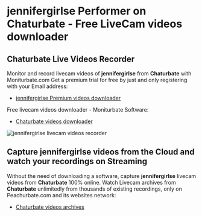 # jennifergirlse Performer on Chaturbate - Free LiveCam videos downloader

## Chaturbate Live Videos Recorder

Monitor and record livecam videos of **jennifergirlse** from **Chaturbate** with Moniturbate.com
Get a premium trial for free by just and only registering with your Email address:
* [jennifergirlse Premium videos downloader](https://moniturbate.com/request-demo-licence-key.html)

Free livecam videos downloader - Moniturbate Software:
* [Chaturbate videos downloader](https://moniturbate.com/moniturbate-download-software.html)

![jennifergirlse livecam videos recorder](https://peachurnet.com/templates/moniturbate-software.png)


## Capture jennifergirlse videos from the Cloud and watch your recordings on Streaming

Without the need of downloading a software, capture **jennifergirlse** livecam videos from **Chaturbate** 100% online.
Watch Livecam archives from **Chaturbate** unlimitedly from thousands of existing recordings, only on Peachurbate.com and its websites network:
* [Chaturbate videos archives](https://peachurnet.com/)